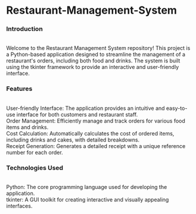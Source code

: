 # Restaurant-Management-System
<h3>Introduction</h3><br>
Welcome to the Restaurant Management System repository! This project is a Python-based application designed to streamline the management of a restaurant's orders, including both food and drinks. The system is built using the tkinter framework to provide an interactive and user-friendly interface.
<h3>Features</h3><br>
User-friendly Interface: The application provides an intuitive and easy-to-use interface for both customers and restaurant staff.<br>
Order Management: Efficiently manage and track orders for various food items and drinks.<br>
Cost Calculation: Automatically calculates the cost of ordered items, including drinks and cakes, with detailed breakdowns.<br>
Receipt Generation: Generates a detailed receipt with a unique reference number for each order.<br>
<h3>Technologies Used</h3><br>
Python: The core programming language used for developing the application.<br>
tkinter: A GUI toolkit for creating interactive and visually appealing interfaces.<br>

